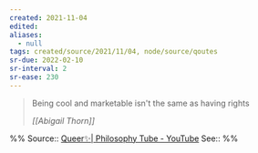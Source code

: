 ```yaml
---
created: 2021-11-04
edited: 
aliases:
  - null
tags: created/source/2021/11/04, node/source/qoutes
sr-due: 2022-02-10
sr-interval: 2
sr-ease: 230
---
```

> Being cool and marketable isn't the same as having rights
>
> <cite>[[Abigail Thorn]]</cite>

%%
Source:: [Queer✨| Philosophy Tube - YouTube](https://youtu.be/5Hi6j2UXEZM?t=1746)
See:: 
%%
